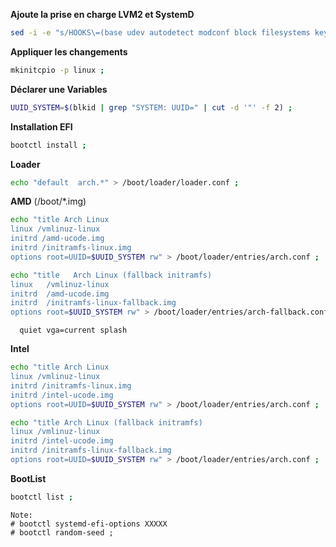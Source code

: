 
**Ajoute la prise en charge LVM2 et SystemD**
```bash
sed -i -e "s/HOOKS\=(base udev autodetect modconf block filesystems keyboard fsck)/HOOKS\=(base systemd autodetect modconf block lvm2 filesystems keyboard fsck)/g" /etc/mkinitcpio.conf ;
```

**Appliquer les changements**
```bash
mkinitcpio -p linux ;
```

**Déclarer une Variables**
```bash
UUID_SYSTEM=$(blkid | grep "SYSTEM: UUID=" | cut -d '"' -f 2) ;
```

**Installation EFI**
```bash
bootctl install ;
```

**Loader**
```bash
echo "default  arch.*" > /boot/loader/loader.conf ;
```

**AMD** (/boot/*.img)
```bash
echo "title Arch Linux
linux /vmlinuz-linux
initrd /amd-ucode.img
initrd /initramfs-linux.img
options root=UUID=$UUID_SYSTEM rw" > /boot/loader/entries/arch.conf ;

echo "title   Arch Linux (fallback initramfs)
linux   /vmlinuz-linux
initrd  /amd-ucode.img
initrd  /initramfs-linux-fallback.img
options root=$UUID_SYSTEM rw" > /boot/loader/entries/arch-fallback.conf ;
```
```
  quiet vga=current splash
```

**Intel**
```bash
echo "title Arch Linux
linux /vmlinuz-linux
initrd /initramfs-linux.img
initrd /intel-ucode.img
options root=UUID=$UUID_SYSTEM rw" > /boot/loader/entries/arch.conf ;

echo "title Arch Linux (fallback initramfs)
linux /vmlinuz-linux
initrd /intel-ucode.img
initrd /initramfs-linux-fallback.img
options root=UUID=$UUID_SYSTEM rw" > /boot/loader/entries/arch.conf ;
```



**BootList**
```bash
bootctl list ;
```


```
Note: 
# bootctl systemd-efi-options XXXXX
# bootctl random-seed ;
```
